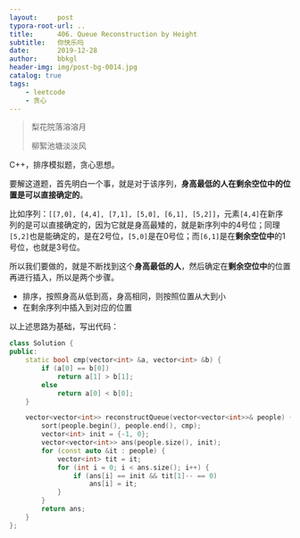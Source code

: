 ```yaml
---
layout:     post
typora-root-url: ..
title:      406. Queue Reconstruction by Height
subtitle:   你快乐吗
date:       2019-12-28
author:     bbkgl
header-img: img/post-bg-0014.jpg
catalog: true
tags:
    - leetcode
    - 贪心
---
```


>梨花院落溶溶月
>
>柳絮池塘淡淡风

C++，排序模拟题，贪心思想。

要解这道题，首先明白一个事，就是对于该序列，**身高最低的人在剩余空位中的位置是可以直接确定的**。

比如序列：`[[7,0], [4,4], [7,1], [5,0], [6,1], [5,2]]`，元素`[4,4]`在新序列的是可以直接确定的，因为它就是身高最矮的，就是新序列中的4号位；同理`[5,2]`也是能确定的，是在2号位，`[5,0]`是在0号位；而`[6,1]`是在**剩余空位中**的1号位，也就是3号位。

所以我们要做的，就是不断找到这个**身高最低的人**，然后确定在**剩余空位中**的位置再进行插入，所以是两个步骤。

- 排序，按照身高从低到高，身高相同，则按照位置从大到小
- 在剩余序列中插入到对应的位置

以上述思路为基础，写出代码：

```cpp
class Solution {
public:
    static bool cmp(vector<int> &a, vector<int> &b) {
        if (a[0] == b[0])
            return a[1] > b[1];
        else
            return a[0] < b[0];
    }

    vector<vector<int>> reconstructQueue(vector<vector<int>>& people) {
        sort(people.begin(), people.end(), cmp);
        vector<int> init = {-1, 0};
        vector<vector<int>> ans(people.size(), init);
        for (const auto &it : people) {
            vector<int> tit = it;
            for (int i = 0; i < ans.size(); i++) {
                if (ans[i] == init && tit[1]-- == 0) 
                    ans[i] = it;
            }
        }
        return ans;
    }
};
```



